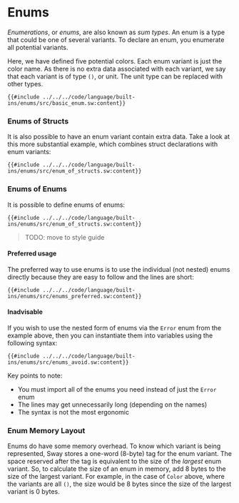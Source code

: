 # Enums

_Enumerations_, or _enums_, are also known as _sum types_. An enum is a type that could be one of several variants. To declare an enum, you enumerate all potential variants.

Here, we have defined five potential colors. Each enum variant is just the color name. As there is no extra data associated with each variant, we say that each variant is of type `()`, or unit. The unit type can be replaced with other types.

```sway
{{#include ../../../code/language/built-ins/enums/src/basic_enum.sw:content}}
```

### Enums of Structs

It is also possible to have an enum variant contain extra data. Take a look at this more substantial example, which combines struct declarations with enum variants:

```sway
{{#include ../../../code/language/built-ins/enums/src/enum_of_structs.sw:content}}
```

### Enums of Enums

It is possible to define enums of enums:

```sway
{{#include ../../../code/language/built-ins/enums/src/enum_of_structs.sw:content}}
```

> TODO: move to style guide

#### Preferred usage

The preferred way to use enums is to use the individual (not nested) enums directly because they are easy to follow and the lines are short:

```sway
{{#include ../../../code/language/built-ins/enums/src/enums_preferred.sw:content}}
```

#### Inadvisable

If you wish to use the nested form of enums via the `Error` enum from the example above, then you can instantiate them into variables using the following syntax:

```sway
{{#include ../../../code/language/built-ins/enums/src/enums_avoid.sw:content}}
```

Key points to note:

- You must import all of the enums you need instead of just the `Error` enum
- The lines may get unnecessarily long (depending on the names)
- The syntax is not the most ergonomic

### Enum Memory Layout

Enums do have some memory overhead. To know which variant is being represented, Sway stores a one-word (8-byte) tag for the enum variant. The space reserved after the tag is equivalent to the size of the _largest_ enum variant. So, to calculate the size of an enum in memory, add 8 bytes to the size of the largest variant. For example, in the case of `Color` above, where the variants are all `()`, the size would be 8 bytes since the size of the largest variant is 0 bytes.
